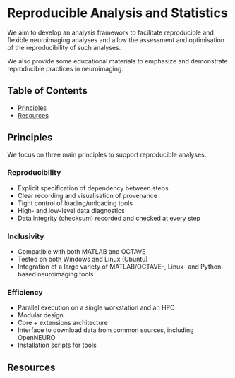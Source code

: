 # Reproducible Analysis and Statistics
We aim to develop an analysis framework to facilitate reproducible and flexible neuroimaging analyses and allow the assessment and optimisation of the reproducibility of such analyses. 
 
We also provide some educational materials to emphasize and demonstrate reproducible practices in neuroimaging.

## Table of Contents
* [Principles](#principles)
* [Resources](#resources)

## Principles
We focus on three main principles to support reproducible analyses.

### Reproducibility
- Explicit specification of dependency between steps
- Clear recording and visualisation of provenance
- Tight control of loading/unloading tools
- High- and low-level data diagnostics
- Data integrity (checksum) recorded and checked at every step

### Inclusivity
- Compatible with both MATLAB and OCTAVE
- Tested on both Windows and Linux (Ubuntu)
- Integration of a large variety of MATLAB/OCTAVE-, Linux- and Python-based neuroimaging tools

### Efficiency
- Parallel execution on a single workstation and an HPC
- Modular design
- Core + extensions architecture
- Interface to download data from common sources, including OpenNEURO
- Installation scripts for tools

## Resources
